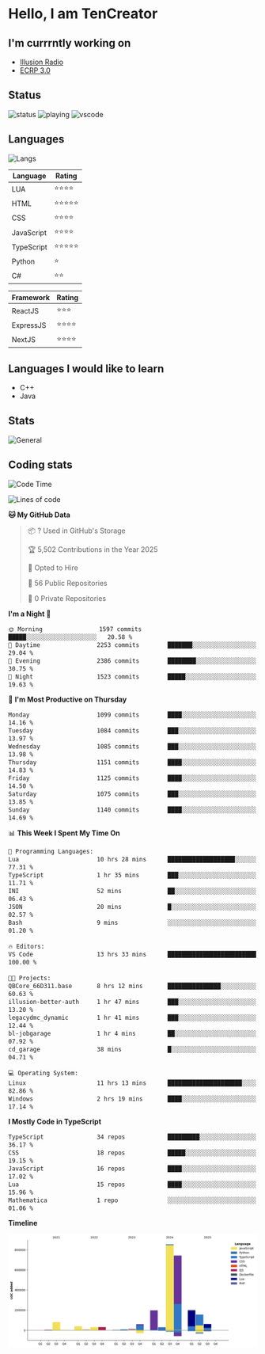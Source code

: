 # Hello, I am TenCreator

## I'm currrntly working on
- [Illusion Radio](https://illusionradio.co.uk/)
- [ECRP 3.0](http://github.com/Emerald-Coast-Roleplay/)

## Status
![status](https://api.statusbadges.me/badge/status/518334475038359555?simple=true&style=for-the-badge)
![playing](https://api.statusbadges.me/badge/playing/518334475038359555?style=for-the-badge)
![vscode](https://api.statusbadges.me/badge/vscode/518334475038359555?style=for-the-badge)

## Languages
![Langs](https://github-readme-stats.vercel.app/api/top-langs/?username=tencreator&layout=compact&theme=radical)


|Language|Rating|
|--------|------|
|LUA|⭐️⭐️⭐️⭐️|
|HTML|⭐️⭐️⭐️⭐️⭐️|
|CSS|⭐️⭐️⭐️⭐️|
|JavaScript|⭐️⭐️⭐️⭐️|
|TypeScript|⭐️⭐️⭐️⭐️⭐️|
|Python|⭐️|
|C#|⭐️⭐️ |

|Framework|Rating|
|--------|------|
|ReactJS|⭐️⭐️⭐|
|ExpressJS|⭐️⭐️⭐️⭐️|
|NextJS|⭐️⭐️⭐⭐️|

## Languages I would like to learn
- C++
- Java

## Stats
![General](https://github-readme-stats.vercel.app/api?username=tencreator&show_icons=true&theme=radical)

## Coding stats

<!--START_SECTION:waka-->
![Code Time](http://img.shields.io/badge/Code%20Time-705%20hrs%2041%20mins-blue)

![Lines of code](https://img.shields.io/badge/From%20Hello%20World%20I%27ve%20Written-2.5%20million%20lines%20of%20code-blue)

**🐱 My GitHub Data** 

> 📦 ? Used in GitHub's Storage 
 > 
> 🏆 5,502 Contributions in the Year 2025
 > 
> 💼 Opted to Hire
 > 
> 📜 56 Public Repositories 
 > 
> 🔑 0 Private Repositories 
 > 
**I'm a Night 🦉** 

```text
🌞 Morning                1597 commits        █████░░░░░░░░░░░░░░░░░░░░   20.58 % 
🌆 Daytime                2253 commits        ███████░░░░░░░░░░░░░░░░░░   29.04 % 
🌃 Evening                2386 commits        ████████░░░░░░░░░░░░░░░░░   30.75 % 
🌙 Night                  1523 commits        █████░░░░░░░░░░░░░░░░░░░░   19.63 % 
```
📅 **I'm Most Productive on Thursday** 

```text
Monday                   1099 commits        ████░░░░░░░░░░░░░░░░░░░░░   14.16 % 
Tuesday                  1084 commits        ███░░░░░░░░░░░░░░░░░░░░░░   13.97 % 
Wednesday                1085 commits        ███░░░░░░░░░░░░░░░░░░░░░░   13.98 % 
Thursday                 1151 commits        ████░░░░░░░░░░░░░░░░░░░░░   14.83 % 
Friday                   1125 commits        ████░░░░░░░░░░░░░░░░░░░░░   14.50 % 
Saturday                 1075 commits        ███░░░░░░░░░░░░░░░░░░░░░░   13.85 % 
Sunday                   1140 commits        ████░░░░░░░░░░░░░░░░░░░░░   14.69 % 
```


📊 **This Week I Spent My Time On** 

```text
💬 Programming Languages: 
Lua                      10 hrs 28 mins      ███████████████████░░░░░░   77.31 % 
TypeScript               1 hr 35 mins        ███░░░░░░░░░░░░░░░░░░░░░░   11.71 % 
INI                      52 mins             ██░░░░░░░░░░░░░░░░░░░░░░░   06.43 % 
JSON                     20 mins             █░░░░░░░░░░░░░░░░░░░░░░░░   02.57 % 
Bash                     9 mins              ░░░░░░░░░░░░░░░░░░░░░░░░░   01.20 % 

🔥 Editors: 
VS Code                  13 hrs 33 mins      █████████████████████████   100.00 % 

🐱‍💻 Projects: 
QBCore_66D311.base       8 hrs 12 mins       ███████████████░░░░░░░░░░   60.63 % 
illusion-better-auth     1 hr 47 mins        ███░░░░░░░░░░░░░░░░░░░░░░   13.20 % 
legacydmc_dynamic        1 hr 41 mins        ███░░░░░░░░░░░░░░░░░░░░░░   12.44 % 
bl-jobgarage             1 hr 4 mins         ██░░░░░░░░░░░░░░░░░░░░░░░   07.92 % 
cd_garage                38 mins             █░░░░░░░░░░░░░░░░░░░░░░░░   04.71 % 

💻 Operating System: 
Linux                    11 hrs 13 mins      █████████████████████░░░░   82.86 % 
Windows                  2 hrs 19 mins       ████░░░░░░░░░░░░░░░░░░░░░   17.14 % 
```

**I Mostly Code in TypeScript** 

```text
TypeScript               34 repos            █████████░░░░░░░░░░░░░░░░   36.17 % 
CSS                      18 repos            █████░░░░░░░░░░░░░░░░░░░░   19.15 % 
JavaScript               16 repos            ████░░░░░░░░░░░░░░░░░░░░░   17.02 % 
Lua                      15 repos            ████░░░░░░░░░░░░░░░░░░░░░   15.96 % 
Mathematica              1 repo              ░░░░░░░░░░░░░░░░░░░░░░░░░   01.06 % 
```



**Timeline**

![Lines of Code chart](https://raw.githubusercontent.com/tencreator/tencreator/main/assets/bar_graph.png)


<!--END_SECTION:waka-->
